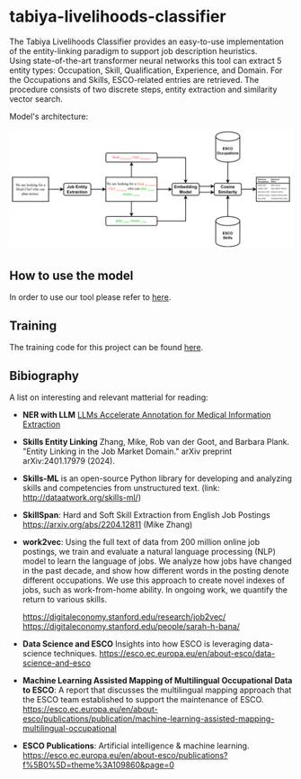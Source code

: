 # tabiya-livelihoods-classifier
The Tabiya Livelihoods Classifier provides an easy-to-use implementation of the entity-linking paradigm to support job description heuristics.  
Using state-of-the-art transformer neural networks this tool can extract 5 entity types: Occupation, Skill, Qualification, Experience, and Domain. For the Occupations and Skills,  ESCO-related entries are retrieved.  The procedure consists of two discrete steps, entity extraction and similarity vector search.

Model's architecture:

![](./pics/entity_linker.png)
## How to use the model
In order to use our tool please refer to [here](./inference).

## Training
The training code for this project can be found [here](./train).

## Bibiography 

A list on interesting and relevant matterial for reading:
* **NER with LLM** [LLMs Accelerate Annotation for Medical Information Extraction](https://proceedings.mlr.press/v225/goel23a)
* **Skills Entity Linking** Zhang, Mike, Rob van der Goot, and Barbara Plank. "Entity Linking in the Job Market Domain." arXiv preprint arXiv:2401.17979 (2024). 
* **Skills-ML** is an open-source Python library for developing and analyzing skills and competencies from unstructured text. (link: http://dataatwork.org/skills-ml/)   
* **SkillSpan**: Hard and Soft Skill Extraction from English Job Postings https://arxiv.org/abs/2204.12811 (Mike Zhang)
* **work2vec**: Using the full text of data from 200 million online job postings, we train and evaluate a natural language processing (NLP) model to learn the language of jobs. We analyze how jobs have changed in the past decade, and show how different words in the posting denote different occupations. We use this approach to create novel indexes of jobs, such as work-from-home ability. In ongoing work, we quantify the return to various skills. 
  
  https://digitaleconomy.stanford.edu/research/job2vec/
  https://digitaleconomy.stanford.edu/people/sarah-h-bana/
* **Data Science and ESCO** Insights into how ESCO is leveraging data-science techniques. https://esco.ec.europa.eu/en/about-esco/data-science-and-esco  
* **Machine Learning Assisted Mapping of Multilingual Occupational Data to ESCO**: A report that discusses the multilingual mapping
approach that the ESCO team established to support the maintenance of ESCO.  https://esco.ec.europa.eu/en/about-esco/publications/publication/machine-learning-assisted-mapping-multilingual-occupational
* **ESCO Publications**: Artificial intelligence & machine learning. https://esco.ec.europa.eu/en/about-esco/publications?f%5B0%5D=theme%3A109860&page=0  
